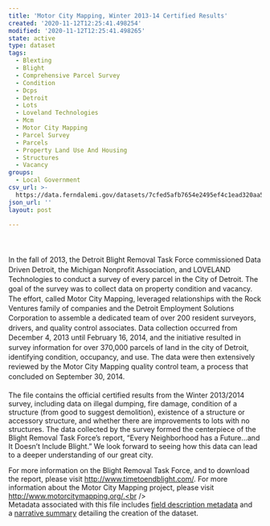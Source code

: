 ```yaml
---
title: 'Motor City Mapping, Winter 2013-14 Certified Results'
created: '2020-11-12T12:25:41.498254'
modified: '2020-11-12T12:25:41.498265'
state: active
type: dataset
tags:
  - Blexting
  - Blight
  - Comprehensive Parcel Survey
  - Condition
  - Dcps
  - Detroit
  - Lots
  - Loveland Technologies
  - Mcm
  - Motor City Mapping
  - Parcel Survey
  - Parcels
  - Property Land Use And Housing
  - Structures
  - Vacancy
groups:
  - Local Government
csv_url: >-
  https://data.ferndalemi.gov/datasets/7cfed5afb7654e2495ef4c1ead320aa5_0.csv?outSR=%7B%22latestWkid%22%3A2898%2C%22wkid%22%3A2898%7D
json_url: ''
layout: post

---
```

<div><span style='line-height: 1.38461538461538;'><br /></span></div><div><span style='line-height: 1.38461538461538;'><br /></span></div><div><span style='line-height: 1.38461538461538;'>In the fall of 2013, the Detroit Blight Removal Task Force commissioned Data Driven Detroit, the Michigan Nonprofit Association, and LOVELAND Technologies to conduct a survey of every parcel in the City of Detroit. The goal of the survey was to collect data on property condition and vacancy.  The effort, called Motor City Mapping, leveraged relationships with the Rock Ventures family of companies and the Detroit Employment Solutions Corporation to assemble a dedicated team of over 200 resident surveyors, drivers, and quality control associates.  Data collection occurred from December 4, 2013 until February 16, 2014, and the initiative resulted in survey information for over 370,000 parcels of land in the city of Detroit, identifying condition, occupancy, and use. The data were then extensively reviewed by the Motor City Mapping quality control team, a process that concluded on September 30, 2014.  </span><br /></div><div><span style='line-height: 1.38461538461538;'><br /></span></div><div>The file contains the official certified results from the Winter 2013/2014 survey, including data on illegal dumping, fire damage, condition of a structure (from good to suggest demolition), existence of a structure or accessory structure, and whether there are improvements to lots with no structures.  The data collected by the survey formed the centerpiece of the Blight Removal Task Force’s report, “Every Neighborhood has a Future…and It Doesn’t Include Blight.” We look forward to seeing how this data can lead to a deeper understanding of our great city. 

For more information on the Blight Removal Task Force, and to download the report, please visit http://www.timetoendblight.com/. For more information about the Motor City Mapping project, please visit http://www.motorcitymapping.org/.<br /><br />Metadata associated with this file includes <a href='http://datadrivendetroit.org/web_ftp/motorcitymapping/Metadata/MCM_CertifiedResults_Winter2014/Metadata_MCM_CertifiedResults_Winter2014.xls' target='_blank'>field description metadata</a> and a <a href='http://datadrivendetroit.org/web_ftp/motorcitymapping/Metadata/MCM_CertifiedResults_Winter2014/MCM_CertifiedResults_Documentation_12082014.pdf' target='_blank'>narrative summary</a> detailing the creation of the dataset.</div>
